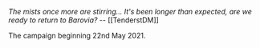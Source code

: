 *The mists once more are stirring... It's been longer than expected, are we ready to return to Barovia?*
-- [[TenderstDM]]

The campaign beginning 22nd May 2021.